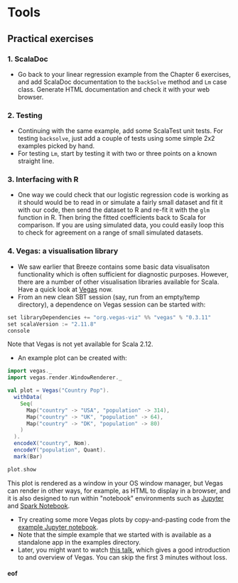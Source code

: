 # Tools

## Practical exercises

### 1. ScalaDoc

* Go back to your linear regression example from the Chapter 6 exercises, and add ScalaDoc documentation to the `backSolve` method and `Lm` case class. Generate HTML documentation and check it with your web browser.

### 2. Testing

* Continuing with the same example, add some ScalaTest unit tests. For testing `backsolve`, just add a couple of tests using some simple 2x2 examples picked by hand.
* For testing `Lm`, start by testing it with two or three points on a known straight line.

### 3. Interfacing with R

* One way we could check that our logistic regression code is working as it should would be to read in or simulate a fairly small dataset and fit it with our code, then send the dataset to R and re-fit it with the `glm` function in R. Then bring the fitted coefficients back to Scala for comparison. If you are using simulated data, you could easily loop this to check for agreement on a range of small simulated datasets.

### 4. Vegas: a visualisation library

* We saw earlier that Breeze contains some basic data visualisaton functionality which is often sufficient for diagnostic purposes. However, there are a number of other visualisation libraries available for Scala. Have a quick look at [Vegas](https://github.com/vegas-viz/Vegas) now.
* From an new clean SBT session (say, run from an empty/temp directory), a dependence on Vegas session can be started with:
```scala
set libraryDependencies += "org.vegas-viz" %% "vegas" % "0.3.11"
set scalaVersion := "2.11.8"
console
```
Note that Vegas is not yet available for Scala 2.12.
* An example plot can be created with:
```scala
import vegas._
import vegas.render.WindowRenderer._

val plot = Vegas("Country Pop").
  withData(
    Seq(
      Map("country" -> "USA", "population" -> 314),
      Map("country" -> "UK", "population" -> 64),
      Map("country" -> "DK", "population" -> 80)
    )
  ).
  encodeX("country", Nom).
  encodeY("population", Quant).
  mark(Bar)

plot.show
```
This plot is rendered as a window in your OS window manager, but Vegas can render in other ways, for example, as HTML to display in a browser, and it is also designed to run within "notebook" environments such as [Jupyter](https://github.com/jupyter-scala/jupyter-scala/blob/master/README.md) and [Spark Notebook](https://github.com/spark-notebook/spark-notebook/blob/master/README.md).
* Try creating some more Vegas plots by copy-and-pasting code from the [example Jupyter notebook](http://nbviewer.jupyter.org/github/aishfenton/Vegas/blob/master/notebooks/jupyter_example.ipynb).
* Note that the simple example that we started with is available as a standalone app in the examples directory.
* Later, you might want to watch [this talk](https://www.youtube.com/watch?v=R29K9mpaLqA), which gives a good introduction to and overview of Vegas. You can skip the first 3 minutes without loss.


#### eof
